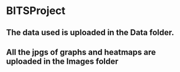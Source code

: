 # BITSProject
## The data used is uploaded in the Data folder.
## All the jpgs of graphs and heatmaps are uploaded in the Images folder
